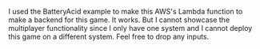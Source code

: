 I used the BatteryAcid example to make this AWS's Lambda function to make a backend for this game. It works. But I cannot showcase the multiplayer functionality since I only have one system and I cannot deploy this game on a different system. Feel free to drop any inputs.
